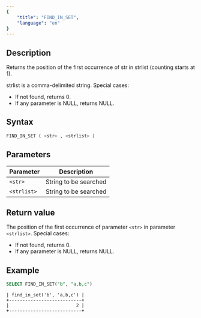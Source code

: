 ```yaml
---
{
    "title": "FIND_IN_SET",
    "language": "en"
}
---
```


## Description

Returns the position of the first occurrence of str in strlist (counting starts at 1).

strlist is a comma-delimited string. Special cases:

- If not found, returns 0.
- If any parameter is NULL, returns NULL.

## Syntax

```sql
FIND_IN_SET ( <str> , <strlist> )
```

## Parameters

| Parameter   | Description |
|-------------|----------|
| `<str>`     | String to be searched |
| `<strlist>` | String to be searched |

## Return value

The position of the first occurrence of parameter `<str>` in parameter `<strlist>`. Special cases:

- If not found, returns 0.
- If any parameter is NULL, returns NULL.

## Example

```sql
SELECT FIND_IN_SET("b", "a,b,c")
```

```text
| find_in_set('b', 'a,b,c') |
+---------------------------+
|                         2 |
+---------------------------+
```
